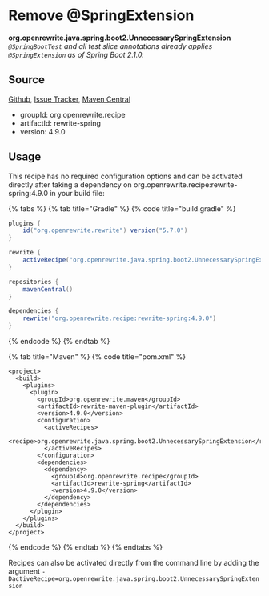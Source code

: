 # Remove @SpringExtension

 **org.openrewrite.java.spring.boot2.UnnecessarySpringExtension** _`@SpringBootTest` and all test slice annotations already applies `@SpringExtension` as of Spring Boot 2.1.0._

## Source

[Github](https://github.com/openrewrite/rewrite-spring), [Issue Tracker](https://github.com/openrewrite/rewrite-spring/issues), [Maven Central](https://search.maven.org/artifact/org.openrewrite.recipe/rewrite-spring/4.9.0/jar)

* groupId: org.openrewrite.recipe
* artifactId: rewrite-spring
* version: 4.9.0

## Usage

This recipe has no required configuration options and can be activated directly after taking a dependency on org.openrewrite.recipe:rewrite-spring:4.9.0 in your build file:

{% tabs %}
{% tab title="Gradle" %}
{% code title="build.gradle" %}
```groovy
plugins {
    id("org.openrewrite.rewrite") version("5.7.0")
}

rewrite {
    activeRecipe("org.openrewrite.java.spring.boot2.UnnecessarySpringExtension")
}

repositories {
    mavenCentral()
}

dependencies {
    rewrite("org.openrewrite.recipe:rewrite-spring:4.9.0")
}
```
{% endcode %}
{% endtab %}

{% tab title="Maven" %}
{% code title="pom.xml" %}
```markup
<project>
  <build>
    <plugins>
      <plugin>
        <groupId>org.openrewrite.maven</groupId>
        <artifactId>rewrite-maven-plugin</artifactId>
        <version>4.9.0</version>
        <configuration>
          <activeRecipes>
            <recipe>org.openrewrite.java.spring.boot2.UnnecessarySpringExtension</recipe>
          </activeRecipes>
        </configuration>
        <dependencies>
          <dependency>
            <groupId>org.openrewrite.recipe</groupId>
            <artifactId>rewrite-spring</artifactId>
            <version>4.9.0</version>
          </dependency>
        </dependencies>
      </plugin>
    </plugins>
  </build>
</project>
```
{% endcode %}
{% endtab %}
{% endtabs %}

Recipes can also be activated directly from the command line by adding the argument `-DactiveRecipe=org.openrewrite.java.spring.boot2.UnnecessarySpringExtension`

